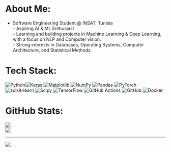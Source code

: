 #  About Me:
- Software Engineering Student @ INSAT, Tunisia<br>- Aspiring AI & ML Enthusiast<br>- Learning and building projects in Machine Learning & Deep Learning, with a focus on NLP and Computer vision.<br>- Strong interests in Databases, Operating Systems, Computer Architecture, and Statistical Methods.



#  Tech Stack:
![Python](https://img.shields.io/badge/python-3670A0?style=plastic&logo=python&logoColor=ffdd54)![Keras](https://img.shields.io/badge/Keras-%23D00000.svg?style=plastic&logo=Keras&logoColor=white) ![Matplotlib](https://img.shields.io/badge/Matplotlib-%23ffffff.svg?style=plastic&logo=Matplotlib&logoColor=black) ![NumPy](https://img.shields.io/badge/numpy-%23013243.svg?style=plastic&logo=numpy&logoColor=white) ![Pandas](https://img.shields.io/badge/pandas-%23150458.svg?style=plastic&logo=pandas&logoColor=white)  ![PyTorch](https://img.shields.io/badge/PyTorch-%23EE4C2C.svg?style=plastic&logo=PyTorch&logoColor=white) ![scikit-learn](https://img.shields.io/badge/scikit--learn-%23F7931E.svg?style=plastic&logo=scikit-learn&logoColor=white) ![Scipy](https://img.shields.io/badge/SciPy-%230C55A5.svg?style=plastic&logo=scipy&logoColor=%white) ![TensorFlow](https://img.shields.io/badge/TensorFlow-%23FF6F00.svg?style=plastic&logo=TensorFlow&logoColor=white) ![GitHub Actions](https://img.shields.io/badge/github%20actions-%232671E5.svg?style=plastic&logo=githubactions&logoColor=white) ![GitHub](https://img.shields.io/badge/github-%23121011.svg?style=plastic&logo=github&logoColor=white) ![Docker](https://img.shields.io/badge/docker-%230db7ed.svg?style=plastic&logo=docker&logoColor=white)
#  GitHub Stats:
![](https://nirzak-streak-stats.vercel.app/?user=Yassineben-Yahia&theme=blue_navy&hide_border=false)<br/>
![](https://github-readme-stats.vercel.app/api/top-langs/?username=Yassineben-Yahia&theme=blue_navy&hide_border=false&include_all_commits=true&count_private=true&layout=compact)

---
[![](https://visitcount.itsvg.in/api?id=Yassineben-Yahia&icon=0&color=0)](https://visitcount.itsvg.in)

